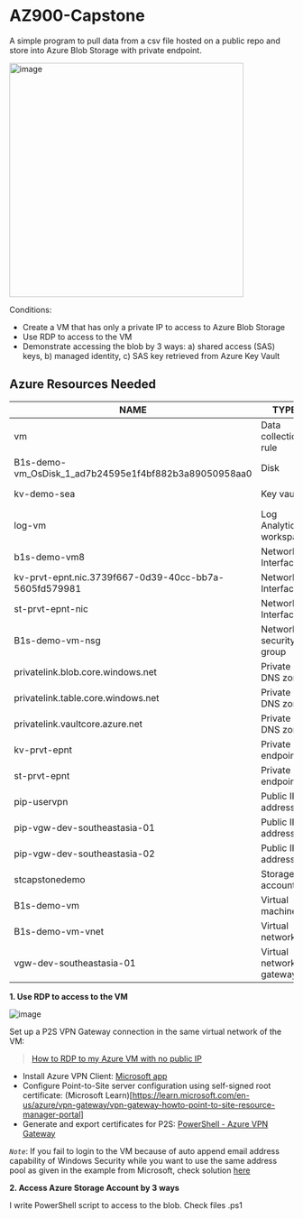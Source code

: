 # AZ900-Capstone
A simple program to pull data from a csv file hosted on a public repo and store into Azure Blob Storage with private endpoint.

<img width="415" alt="image" src="https://github.com/tarynduong/AZ900-Capstone/assets/85856280/8c7a53d9-4b2b-41d2-85e1-6365956bac38">

Conditions:
- Create a VM that has only a private IP to access to Azure Blob Storage
- Use RDP to access to the VM
- Demonstrate accessing the blob by 3 ways: a) shared access (SAS) keys, b) managed identity, c) SAS key retrieved from Azure Key Vault

## Azure Resources Needed
| NAME	 | TYPE	|LOCATION |
| ------------- | ------------- |------------- |
| vm  | Data collection rule  |Southeast Asia|
|B1s-demo-vm_OsDisk_1_ad7b24595e1f4bf882b3a89050958aa0  | Disk  |Southeast Asia|
|kv-demo-sea|Key vault|	Southeast Asia|
|log-vm|	Log Analytics workspace	|Southeast Asia|
|b1s-demo-vm8	|Network Interface	|Southeast Asia|
|kv-prvt-epnt.nic.3739f667-0d39-40cc-bb7a-5605fd579981|	Network Interface|	Southeast Asia|
|st-prvt-epnt-nic|	Network Interface	|Southeast Asia|
|B1s-demo-vm-nsg	|Network security group|	Southeast Asia|
|privatelink.blob.core.windows.net|	Private DNS zone	|Global|
|privatelink.table.core.windows.net	|Private DNS zone	|Global|
|privatelink.vaultcore.azure.net|	Private DNS zone|	Global|
|kv-prvt-epnt	|Private endpoint|	Southeast Asia|
|st-prvt-epnt	|Private endpoint|	Southeast Asia|
|pip-uservpn	|Public IP address|	Southeast Asia|
|pip-vgw-dev-southeastasia-01	|Public IP address|	Southeast Asia|
|pip-vgw-dev-southeastasia-02	|Public IP address|	Southeast Asia|
|stcapstonedemo|	Storage account|	Southeast Asia|
|B1s-demo-vm|	Virtual machine	|Southeast Asia|
|B1s-demo-vm-vnet	|Virtual network	|Southeast Asia|
|vgw-dev-southeastasia-01|	Virtual network gateway	|Southeast Asia|

**1. Use RDP to access to the VM**

![image](https://github.com/tarynduong/AZ900-Capstone/assets/85856280/c6aa6d8d-0eaa-4310-9f82-e17a759c6b8d)

Set up a P2S VPN Gateway connection in the same virtual network of the VM:
> [How to RDP to my Azure VM with no public IP](https://stackoverflow.com/questions/67949180/how-to-rdp-to-my-azure-vm-with-no-public-ip-or-bastion-host)
- Install Azure VPN Client: [Microsoft app](https://apps.microsoft.com/detail/9NP355QT2SQB?hl=en-US&gl=US)
- Configure Point-to-Site server configuration using self-signed root certificate: (Microsoft Learn)[https://learn.microsoft.com/en-us/azure/vpn-gateway/vpn-gateway-howto-point-to-site-resource-manager-portal]
- Generate and export certificates for P2S: [PowerShell - Azure VPN Gateway](https://learn.microsoft.com/en-us/azure/vpn-gateway/vpn-gateway-certificates-point-to-site)

*`Note`*: If you fail to login to the VM because of auto append email address capability of Windows Security while you want to use the same address pool as given in the example from Microsoft, check solution [here](https://answers.microsoft.com/en-us/windows/forum/all/failed-login-windows-security-appends-email/18894193-86c1-45a4-aec4-18f6b007fa10)

**2. Access Azure Storage Account by 3 ways**

I write PowerShell script to access to the blob. Check files .ps1
